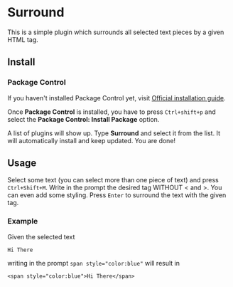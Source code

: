# Surround

This is a simple plugin which surrounds all selected text pieces by a given HTML tag.

## Install

### Package Control

If you haven't installed Package Control yet, visit [Official installation guide](https://packagecontrol.io/installation).

Once **Package Control** is installed, you have to press ```Ctrl+shift+p``` and select the **Package Control: Install Package** option.

A list of plugins will show up. Type **Surround** and select it from the list. It will automatically install and keep updated. You are done!

## Usage

Select some text (you can select more than one piece of text) and press ```Ctrl+Shift+M```. Write in the prompt the desired tag WITHOUT < and >. You can even add some styling. Press ```Enter``` to surround the text with the given tag.

### Example

Given the selected text
```
Hi There
``` 
writing in the prompt
```span style="color:blue"```
will result in
```
<span style="color:blue">Hi There</span>
```